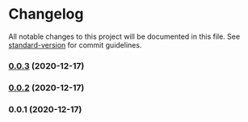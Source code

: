 # Changelog

All notable changes to this project will be documented in this file. See [standard-version](https://github.com/conventional-changelog/standard-version) for commit guidelines.

### [0.0.3](https://github.com/jossaq/jossaq-demo-backend/compare/v0.0.2...v0.0.3) (2020-12-17)

### [0.0.2](https://github.com/jossaq/jossaq-demo-backend/compare/v0.0.1...v0.0.2) (2020-12-17)

### 0.0.1 (2020-12-17)

